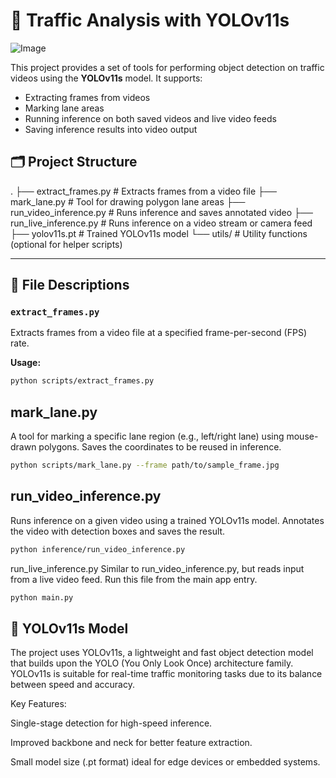 # 🚗 Traffic Analysis with YOLOv11s
![Image](https://github.com/user-attachments/assets/364aeca6-6dd6-4f7b-8231-417a99419d3d)

This project provides a set of tools for performing object detection on traffic videos using the **YOLOv11s** model. It supports:
- Extracting frames from videos
- Marking lane areas
- Running inference on both saved videos and live video feeds
- Saving inference results into video output

## 🗂️ Project Structure
.
├── extract_frames.py # Extracts frames from a video file
├── mark_lane.py # Tool for drawing polygon lane areas
├── run_video_inference.py # Runs inference and saves annotated video
├── run_live_inference.py # Runs inference on a video stream or camera feed
├── yolov11s.pt # Trained YOLOv11s model
└── utils/ # Utility functions (optional for helper scripts)


---

## 📄 File Descriptions

### `extract_frames.py`

Extracts frames from a video file at a specified frame-per-second (FPS) rate.

**Usage:**
```bash
python scripts/extract_frames.py
```
## mark_lane.py

A tool for marking a specific lane region (e.g., left/right lane) using mouse-drawn polygons. Saves the coordinates to be reused in inference.
```bash
python scripts/mark_lane.py --frame path/to/sample_frame.jpg
```

## run_video_inference.py
Runs inference on a given video using a trained YOLOv11s model. Annotates the video with detection boxes and saves the result.

```bash
python inference/run_video_inference.py
```

run_live_inference.py
Similar to run_video_inference.py, but reads input from a live video feed. Run this file from the main app entry.
```bash
python main.py
```

## 🧠 YOLOv11s Model
The project uses YOLOv11s, a lightweight and fast object detection model that builds upon the YOLO (You Only Look Once) architecture family. YOLOv11s is suitable for real-time traffic monitoring tasks due to its balance between speed and accuracy.

Key Features:

Single-stage detection for high-speed inference.

Improved backbone and neck for better feature extraction.

Small model size (.pt format) ideal for edge devices or embedded systems.
